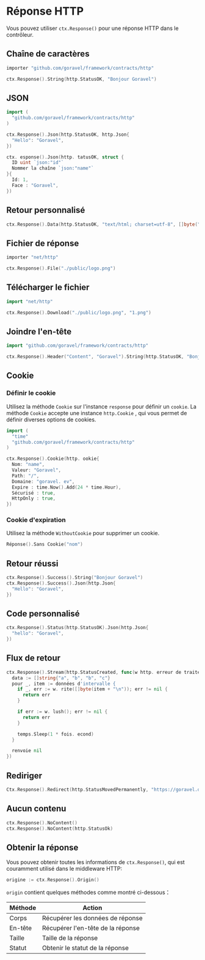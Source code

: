 # Réponse HTTP

Vous pouvez utiliser `ctx.Response()` pour une réponse HTTP dans le contrôleur.

## Chaîne de caractères

```go
importer "github.com/goravel/framework/contracts/http"

ctx.Response().String(http.StatusOK, "Bonjour Goravel")
```

## JSON

```go
import (
  "github.com/goravel/framework/contracts/http"
)

ctx.Response().Json(http.StatusOK, http.Json{
  "Hello": "Goravel",
})

ctx. esponse().Json(http. tatusOK, struct {
  ID uint `json:"id"`
  Nommer la chaîne `json:"name"`
}{
  Id: 1,
  Face : "Goravel",
})
```

## Retour personnalisé

```go
ctx.Response().Data(http.StatusOK, "text/html; charset=utf-8", []byte("<b>Goravel</b>"))
```

## Fichier de réponse

```go
importer "net/http"

ctx.Response().File("./public/logo.png")
```

## Télécharger le fichier

```go
import "net/http"

ctx.Response().Download("./public/logo.png", "1.png")
```

## Joindre l'en-tête

```go
import "github.com/goravel/framework/contracts/http"

ctx.Response().Header("Content", "Goravel").String(http.StatusOK, "Bonjour Goravel")
```

## Cookie

### Définir le cookie

Utilisez la méthode `Cookie` sur l'instance `response` pour définir un `cookie`. La méthode `Cookie` accepte une instance `http.Cookie`
, qui vous permet de définir diverses options de cookies.

```go
import (
  "time"
  "github.com/goravel/framework/contracts/http"
)

ctx.Response().Cookie(http. ookie{
  Nom: "name",
  Valeur: "Goravel",
  Path: "/",
  Domaine: "goravel. ev",
  Expire : time.Now().Add(24 * time.Hour),
  Sécurisé : true,
  HttpOnly : true,
})
```

### Cookie d'expiration

Utilisez la méthode `WithoutCookie` pour supprimer un cookie.

```go
Réponse().Sans Cookie("nom")
```

## Retour réussi

```go
ctx.Response().Success().String("Bonjour Goravel")
ctx.Response().Success().Json(http.Json{
  "Hello": "Goravel",
})
```

## Code personnalisé

```go
ctx.Response().Status(http.StatusOK).Json(http.Json{
  "hello": "Goravel",
})
```

## Flux de retour

```go
ctx.Response().Stream(http.StatusCreated, func(w http. erreur de traitement {
  data := []string{"a", "b", "b", "c"}
  pour _, item := données d'intervalle {
    if _, err := w. rite([]byte(item + "\n")); err != nil {
      return err
    }

    if err := w. lush(); err != nil {
      return err
    }

    temps.Sleep(1 * fois. econd)
  }

  renvoie nil
})
```

## Rediriger

```go
Ctx.Response().Redirect(http.StatusMovedPermanently, "https://goravel.dev")
```

## Aucun contenu

```go
ctx.Response().NoContent()
ctx.Response().NoContent(http.StatusOk)
```

## Obtenir la réponse

Vous pouvez obtenir toutes les informations de `ctx.Response()`, qui est couramment utilisé dans le middleware HTTP:

```go
origine := ctx.Response().Origin()
```

`origin` contient quelques méthodes comme montré ci-dessous：

| Méthode | Action                            |
| ------- | --------------------------------- |
| Corps   | Récupérer les données de réponse  |
| En-tête | Récupérer l'en-tête de la réponse |
| Taille  | Taille de la réponse              |
| Statut  | Obtenir le statut de la réponse   |
